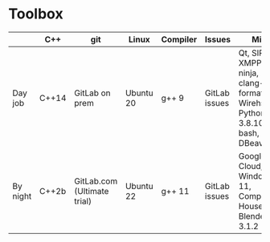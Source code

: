 # Toolbox
| | C++ | git | Linux | Compiler | Issues | Misc |
| --- | --- | --- | --- | --- | --- | --- |
| Day job | C++14 | GitLab on prem               | Ubuntu 20 | g++ 9  | GitLab issues | Qt, SIP, XMPP, ninja, clang-format, Wirehshark, Python 3.8.10, bash, DBeaver, vi |
| By night | C++2b | GitLab.com (Ultimate trial) | Ubuntu 22 | g++ 11 | GitLab issues | Google Cloud, Windows 11, Companies House API, Blender 3.1.2 |

